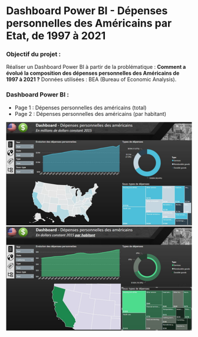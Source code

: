 # Dashboard Power BI - Dépenses personnelles des Américains par Etat, de 1997 à 2021

### Objectif du projet : 
Réaliser un Dashboard Power BI à partir de la problématique : __Comment a évolué la composition des dépenses personnelles des Américains de 1997 à 2021 ?__
Données utilisées : BEA (Bureau of Economic Analysis).

### Dashboard Power BI : 
- Page 1 : Dépenses personnelles des américains (total)
- Page 2 : Dépenses personnelles des américains (par habitant)
<p align="center">
<img src="Dashboard_Page_1.jpg" alt="Dashboard_Page_1" width="900"/>
<img src="Dashboard_Page_2.jpg" alt="Dashboard_Page_2" width="900"/>

